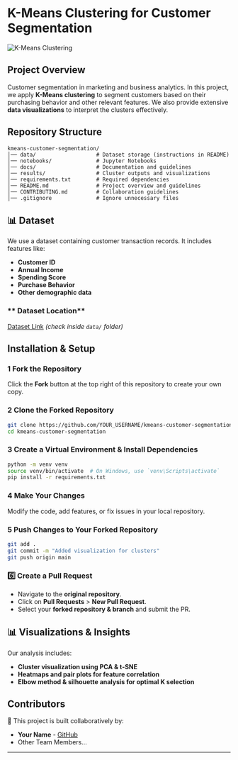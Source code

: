 # K-Means Clustering for Customer Segmentation

![K-Means Clustering](https://upload.wikimedia.org/wikipedia/commons/thumb/e/ea/K-means_convergence.gif/250px-K-means_convergence.gif)

##  Project Overview
Customer segmentation  in marketing and business analytics. In this project, we apply **K-Means clustering** to segment customers based on their purchasing behavior and other relevant features. We also provide extensive **data visualizations** to interpret the clusters effectively.

##  Repository Structure
```
kmeans-customer-segmentation/
│── data/                   # Dataset storage (instructions in README)
│── notebooks/              # Jupyter Notebooks 
│── docs/                   # Documentation and guidelines
│── results/                # Cluster outputs and visualizations
│── requirements.txt        # Required dependencies
│── README.md               # Project overview and guidelines
│── CONTRIBUTING.md         # Collaboration guidelines
│── .gitignore              # Ignore unnecessary files
```

## 📊 Dataset
We use a dataset containing customer transaction records. It includes features like:
- **Customer ID**
- **Annual Income**
- **Spending Score**
- **Purchase Behavior**
- **Other demographic data**

### ** Dataset Location**
 [Dataset Link](#) *(check inside `data/` folder)*

## Installation & Setup
### 1️ Fork the Repository
Click the **Fork** button at the top right of this repository to create your own copy.

### 2️ Clone the Forked Repository
```bash
git clone https://github.com/YOUR_USERNAME/kmeans-customer-segmentation.git
cd kmeans-customer-segmentation
```

### 3️ Create a Virtual Environment & Install Dependencies
```bash
python -m venv venv
source venv/bin/activate  # On Windows, use `venv\Scripts\activate`
pip install -r requirements.txt
```

### 4️ Make Your Changes
Modify the code, add features, or fix issues in your local repository.

### 5️ Push Changes to Your Forked Repository
```bash
git add .
git commit -m "Added visualization for clusters"
git push origin main
```

### 6️⃣ Create a Pull Request
- Navigate to the **original repository**.
- Click on **Pull Requests** > **New Pull Request**.
- Select your **forked repository & branch** and submit the PR.

## 📊 Visualizations & Insights
Our analysis includes:
- **Cluster visualization using PCA & t-SNE**
- **Heatmaps and pair plots for feature correlation**
- **Elbow method & silhouette analysis for optimal K selection**

##  Contributors
👥 This project is built collaboratively by:
- **Your Name** - [GitHub](https://github.com/YOUR_USERNAME)
- Other Team Members...

---

